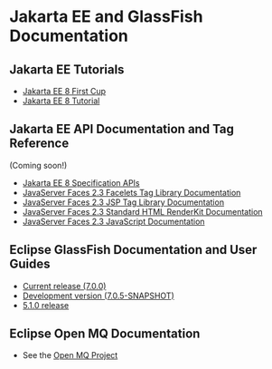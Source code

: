 # Jakarta EE and GlassFish Documentation

## Jakarta EE Tutorials

* [Jakarta EE 8 First Cup](https://eclipse-ee4j.github.io/jakartaee-firstcup)
* [Jakarta EE 8 Tutorial](https://eclipse-ee4j.github.io/jakartaee-tutorial)

## Jakarta EE API Documentation and Tag Reference
(Coming soon!)

* [Jakarta EE 8 Specification APIs]()
* [JavaServer Faces 2.3 Facelets Tag Library Documentation]()
* [JavaServer Faces 2.3 JSP Tag Library Documentation]()
* [JavaServer Faces 2.3 Standard HTML RenderKit Documentation]()
* [JavaServer Faces 2.3 JavaScript Documentation]()

## Eclipse GlassFish Documentation and User Guides

* [Current release (7.0.0)](docs#current)
* [Development version (7.0.5-SNAPSHOT)](docs#development)
* [5.1.0 release](docs#5.1.0)

## Eclipse Open MQ Documentation

* See the [Open MQ Project](https://eclipse-ee4j.github.io/openmq/guides)
